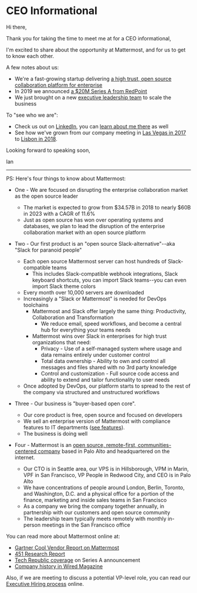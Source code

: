 # CEO Informational 

Hi there, 

Thank you for taking the time to meet me at for a CEO informational, 

I'm excited to share about the opportunity at Mattermost, and for us to get to know each other. 

A few notes about us: 

- We're a fast-growing startup delivering [a high trust, open source collaboration platform for enterprise](https://twitter.com/Mattermost/status/1116903841633587201) 
- In 2019 we announced [a $20M Series A from RedPoint](https://www.techrepublic.com/article/how-open-source-mattermost-is-sneaking-up-on-slacks-messaging-empire/) 
- We just brought on a new [executive leadership team](https://www.globenewswire.com/news-release/2019/03/27/1780869/0/en/Mattermost-Builds-out-Executive-Leadership-Team-Adds-Board-of-Advisors-and-Opens-San-Francisco-Office.html) to scale the business

To "see who we are": 

- Check us out on [LinkedIn](https://www.linkedin.com/company/mattermost/), you can [learn about me there](https://www.linkedin.com/in/iantien/) as well
- See how we've grown from our company meeting in [Las Vegas in 2017](https://www.youtube.com/watch?v=_RpmrM-5UFY&t=3s) to [Lisbon in 2018](https://www.youtube.com/watch?v=CZXaYttz3NA). 

Looking forward to speaking soon, 

Ian 

---


PS: Here's four things to know about Mattermost: 

- One - We are focused on disrupting the enterprise collaboration market as the open source leader 

  -  The market is expected to grow from $34.57B in 2018 to nearly $60B in 2023 with a CAGR of 11.6%
  -  Just as open source has won over operating systems and databases, we plan to lead the disruption of the enterprise collaboration market with an open source platform  

- Two - Our first product is an "open source Slack-alternative"--aka "Slack for paranoid people" 

  -  Each open source Mattermost server can host hundreds of Slack-compatible teams 
     -  This includes Slack-compatible webhook integrations, Slack keyboard shortcuts, you can import Slack teams--you can even import Slack theme colors   
  -  Every month over 10,000 servers are downloaded 
  -  Increasingly a "Slack or Mattermost" is needed for DevOps toolchains  
     -  Mattermost and Slack offer largely the same thing: Productivity, Collaboration and Transformation 
        -  We reduce email, speed workflows, and become a central hub for everything your teams needs 
     -  Mattermost wins over Slack in enterprises for high trust organizations that need: 
        -  Privacy - Use of a self-managed system where usage and data remains entirely under customer control  
        -  Total data ownership - Ability to own and control all messages and files shared with no 3rd party knowledge 
        -  Control and customization - Full source code access and ability to extend and tailor functionality to user needs 
  -  Once adopted by DevOps, our platform starts to spread to the rest of the company via structured and unstructured workflows  

- Three - Our business is "buyer-based open core". 

  -  Our core product is free, open source and focused on developers   
  -  We sell an enterprise version of Mattermost with compliance features to IT departments ([see features](https://mattermost.com/pricing-feature-comparison/)). 
  -  The business is doing well 

- Four - Mattermost is an [open source, remote-first, communities-centered company](https://docs.mattermost.com/process/handbook.html#company) based in Palo Alto and headquartered on the internet. 

  -  Our CTO is in Seattle area, our VPS is in Hillsborough, VPM in Marin, VPF in San Francisco, VP People in Redwood City, and CEO is in Palo Alto
  -  We have concentrations of people around London, Berlin, Toronto, and Washington, D.C. and a physical office for a portion of the finance, marketing and inside sales teams in San Francisco  
  -  As a company we bring the company together annually, in partnership with our customers and open source community
  -  The leadership team typically meets remotely with monthly in-person meetings in the San Francisco office

You can read more about Mattermost online at: 
- [Gartner Cool Vendor Report on Mattermost](https://drive.google.com/file/d/1N7KAE-IwMdUyO0O5p70LQbv15flJQ_7B/view?usp=sharing) 
- [451 Research Report](https://drive.google.com/file/d/1ss3hf68ynbJOg2LmBGieHcc3ZAQKaMuU/view?usp=sharing) 
- [Tech Republic coverage](https://www.techrepublic.com/article/how-open-source-mattermost-is-sneaking-up-on-slacks-messaging-empire/) on Series A announcement 
- [Company history in Wired Magazine](https://www.wired.com/2016/03/open-source-devs-racing-build-better-versions-slack/)  

Also, if we are meeting to discuss a potential VP-level role, you can read our [Executive Hiring process](http://handbook.mattermost.com/people/exec-recruiting.html) online. 
